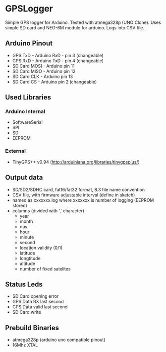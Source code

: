 # GPSLogger

Simple GPS logger for Arduino. Tested with atmega328p (UNO Clone). Uses simple SD card and NEO-6M module for arduino. Logs into CSV file.

## Arduino Pinout

 - GPS TxD - Arduino RxD - pin 3 (changeable)
 - GPS RxD - Arduino TxD - pin 4 (changeable)
 - SD Card MOSI - Arduino pin 11
 - SD Card MISO - Arduino pin 12
 - SD Card CLK - Arduino pin 13
 - SD Card CS - Arduino pin 2 (changeable)

## Used Libraries
### Arduino Internal
 - SoftwareSerial
 - SPI
 - SD
 - EEPROM
### External
 - TinyGPS++ v0.94 (http://arduiniana.org/libraries/tinygpsplus/)

## Output data
 - SD/SD2/SDHC card, fat16/fat32 format, 8.3 file name convention
 - CSV file, with firmware adjustable interval (define in sketch)
 - named as xxxxxxx.log where xxxxxxx is number of logging (EEPROM stored)
 - columns (divided with ',' character)
   - year
   - month
   - day
   - hour
   - minute
   - second
   - location validity (0/1)
   - latitude
   - longtitude
   - altitude
   - number of fixed satelites

## Status Leds
 - SD Card opening error
 - GPS Data RX last second
 - GPS Data valid last second
 - SD Card write

## Prebuild Binaries
 - atmega328p (arduino uno compatible pinout)
 - 16Mhz XTAL

